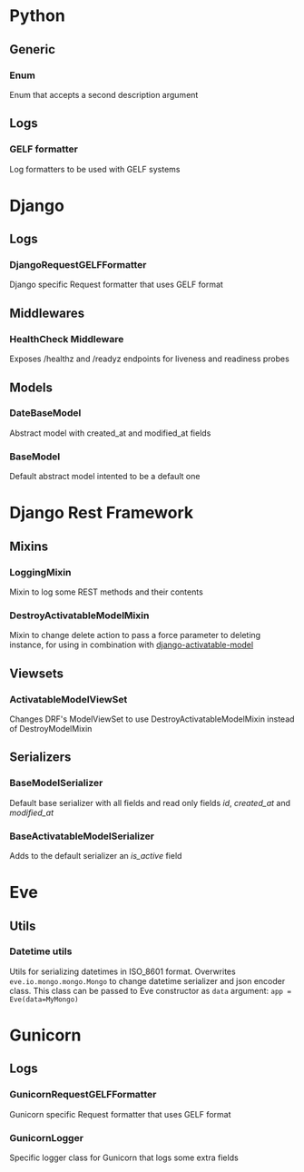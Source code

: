 # Python
## Generic
### Enum
Enum that accepts a second description argument

## Logs
### GELF formatter
Log formatters to be used with GELF systems


# Django
## Logs
### DjangoRequestGELFFormatter
Django specific Request formatter that uses GELF format

## Middlewares
### HealthCheck Middleware
Exposes /healthz and /readyz endpoints for liveness and readiness probes

## Models
### DateBaseModel
Abstract model with created_at and modified_at fields

### BaseModel
Default abstract model intented to be a default one

# Django Rest Framework
## Mixins
### LoggingMixin
Mixin to log some REST methods and their contents

### DestroyActivatableModelMixin
Mixin to change delete action to pass a force parameter to deleting instance, for using in combination with [django-activatable-model](https://github.com/ambitioninc/django-activatable-model)

## Viewsets
### ActivatableModelViewSet
Changes DRF's ModelViewSet to use DestroyActivatableModelMixin instead of DestroyModelMixin

## Serializers
### BaseModelSerializer
Default base serializer with all fields and read only fields _id_, _created_at_ and _modified_at_
### BaseActivatableModelSerializer
Adds to the default serializer an _is_active_ field

# Eve
## Utils
### Datetime utils
Utils for serializing datetimes in ISO_8601 format. Overwrites `eve.io.mongo.mongo.Mongo` to change datetime serializer and json encoder class. This class can be passed to Eve constructor as `data` argument: `app = Eve(data=MyMongo)`

# Gunicorn
## Logs
### GunicornRequestGELFFormatter
Gunicorn specific Request formatter that uses GELF format

### GunicornLogger
Specific logger class for Gunicorn that logs some extra fields